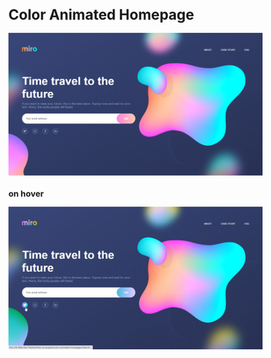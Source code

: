 # Color Animated Homepage
<img src= "https://github.com/niteshkr034/html-css-projects/blob/master/color-animated-homepage/Snapshots/main-page.png"/>

### on hover
<img src= "https://github.com/niteshkr034/html-css-projects/blob/master/color-animated-homepage/Snapshots/on-hover.jpg"/>
